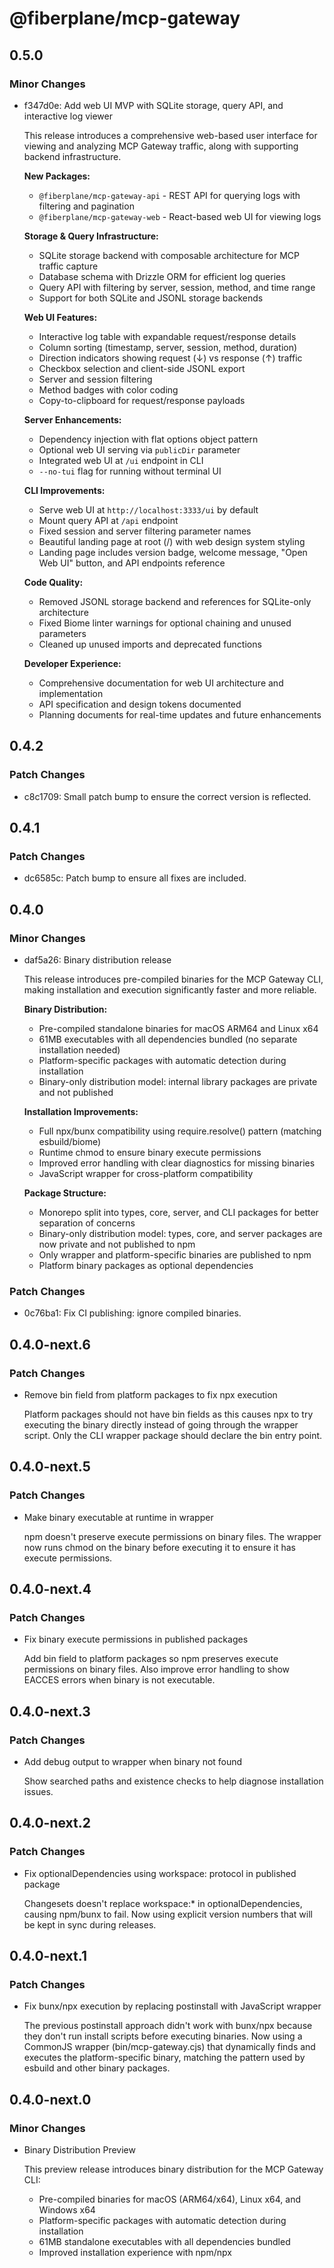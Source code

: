 # @fiberplane/mcp-gateway

## 0.5.0

### Minor Changes

- f347d0e: Add web UI MVP with SQLite storage, query API, and interactive log viewer

  This release introduces a comprehensive web-based user interface for viewing and analyzing MCP Gateway traffic, along with supporting backend infrastructure.

  **New Packages:**

  - `@fiberplane/mcp-gateway-api` - REST API for querying logs with filtering and pagination
  - `@fiberplane/mcp-gateway-web` - React-based web UI for viewing logs

  **Storage & Query Infrastructure:**

  - SQLite storage backend with composable architecture for MCP traffic capture
  - Database schema with Drizzle ORM for efficient log queries
  - Query API with filtering by server, session, method, and time range
  - Support for both SQLite and JSONL storage backends

  **Web UI Features:**

  - Interactive log table with expandable request/response details
  - Column sorting (timestamp, server, session, method, duration)
  - Direction indicators showing request (↓) vs response (↑) traffic
  - Checkbox selection and client-side JSONL export
  - Server and session filtering
  - Method badges with color coding
  - Copy-to-clipboard for request/response payloads

  **Server Enhancements:**

  - Dependency injection with flat options object pattern
  - Optional web UI serving via `publicDir` parameter
  - Integrated web UI at `/ui` endpoint in CLI
  - `--no-tui` flag for running without terminal UI

  **CLI Improvements:**

  - Serve web UI at `http://localhost:3333/ui` by default
  - Mount query API at `/api` endpoint
  - Fixed session and server filtering parameter names
  - Beautiful landing page at root (/) with web design system styling
  - Landing page includes version badge, welcome message, "Open Web UI" button, and API endpoints reference

  **Code Quality:**

  - Removed JSONL storage backend and references for SQLite-only architecture
  - Fixed Biome linter warnings for optional chaining and unused parameters
  - Cleaned up unused imports and deprecated functions

  **Developer Experience:**

  - Comprehensive documentation for web UI architecture and implementation
  - API specification and design tokens documented
  - Planning documents for real-time updates and future enhancements

## 0.4.2

### Patch Changes

- c8c1709: Small patch bump to ensure the correct version is reflected.

## 0.4.1

### Patch Changes

- dc6585c: Patch bump to ensure all fixes are included.

## 0.4.0

### Minor Changes

- daf5a26: Binary distribution release

  This release introduces pre-compiled binaries for the MCP Gateway CLI, making installation and execution significantly faster and more reliable.

  **Binary Distribution:**

  - Pre-compiled standalone binaries for macOS ARM64 and Linux x64
  - 61MB executables with all dependencies bundled (no separate installation needed)
  - Platform-specific packages with automatic detection during installation
  - Binary-only distribution model: internal library packages are private and not published

  **Installation Improvements:**

  - Full npx/bunx compatibility using require.resolve() pattern (matching esbuild/biome)
  - Runtime chmod to ensure binary execute permissions
  - Improved error handling with clear diagnostics for missing binaries
  - JavaScript wrapper for cross-platform compatibility

  **Package Structure:**

  - Monorepo split into types, core, server, and CLI packages for better separation of concerns
  - Binary-only distribution model: types, core, and server packages are now private and not published to npm
  - Only wrapper and platform-specific binaries are published to npm
  - Platform binary packages as optional dependencies

### Patch Changes

- 0c76ba1: Fix CI publishing: ignore compiled binaries.

## 0.4.0-next.6

### Patch Changes

- Remove bin field from platform packages to fix npx execution

  Platform packages should not have bin fields as this causes npx to try executing the binary directly instead of going through the wrapper script. Only the CLI wrapper package should declare the bin entry point.

## 0.4.0-next.5

### Patch Changes

- Make binary executable at runtime in wrapper

  npm doesn't preserve execute permissions on binary files. The wrapper now runs chmod on the binary before executing it to ensure it has execute permissions.

## 0.4.0-next.4

### Patch Changes

- Fix binary execute permissions in published packages

  Add bin field to platform packages so npm preserves execute permissions on binary files. Also improve error handling to show EACCES errors when binary is not executable.

## 0.4.0-next.3

### Patch Changes

- Add debug output to wrapper when binary not found

  Show searched paths and existence checks to help diagnose installation issues.

## 0.4.0-next.2

### Patch Changes

- Fix optionalDependencies using workspace: protocol in published package

  Changesets doesn't replace workspace:\* in optionalDependencies, causing npm/bunx to fail. Now using explicit version numbers that will be kept in sync during releases.

## 0.4.0-next.1

### Patch Changes

- Fix bunx/npx execution by replacing postinstall with JavaScript wrapper

  The previous postinstall approach didn't work with bunx/npx because they don't run install scripts before executing binaries. Now using a CommonJS wrapper (bin/mcp-gateway.cjs) that dynamically finds and executes the platform-specific binary, matching the pattern used by esbuild and other binary packages.

## 0.4.0-next.0

### Minor Changes

- Binary Distribution Preview

  This preview release introduces binary distribution for the MCP Gateway CLI:

  - Pre-compiled binaries for macOS (ARM64/x64), Linux x64, and Windows x64
  - Platform-specific packages with automatic detection during installation
  - 61MB standalone executables with all dependencies bundled
  - Improved installation experience with npm/npx
